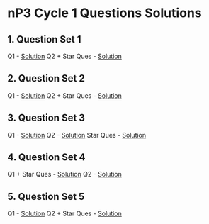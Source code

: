 # nP3 Cycle 1 Questions Solutions 

## 1. Question Set 1

Q1 - [Solution](https://stackblitz.com/edit/react-uq7fff?file=src/App.js)
Q2 + Star Ques - [Solution](https://stackblitz.com/edit/react-z1f7mt?file=src/App.js)

## 2. Question Set 2

Q1 - [Solution](https://stackblitz.com/edit/react-h6w45i?file=src/App.js)
Q2 + Star Ques - [Solution](https://stackblitz.com/edit/react-zna7td?file=src/App.js)

## 3. Question Set 3

Q1 - [Solution](https://stackblitz.com/edit/react-ggnklw?file=src/App.js)
Q2 - [Solution](https://stackblitz.com/edit/react-kptmrg?file=src/App.js)
Star Ques - [Solution](https://stackblitz.com/edit/react-vq9rbz?file=src/App.js)

## 4. Question Set 4

Q1 + Star Ques - [Solution](https://stackblitz.com/edit/react-wyw1j3?file=src/App.js)
Q2 - [Solution](https://stackblitz.com/edit/react-kki2bs?file=src/App.js)

## 5. Question Set 5

Q1 - [Solution](https://stackblitz.com/edit/react-c5nr98?file=src/App.js)
Q2 + Star Ques - [Solution](https://codesandbox.io/s/np3-q3-7sny55?file=/src/App.jsx)
